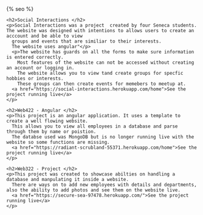 <html lang="{{ site.lang | default: "en-US" }}">
  <head>
    <meta charset="utf-8">
    <meta http-equiv="X-UA-Compatible" content="IE=edge">
{% seo %}
    <link rel="stylesheet" href="{{ '/assets/css/style.css?v=' | append: site.github.build_revision | relative_url }}">
    <script src="https://code.jquery.com/jquery-1.12.4.min.js" integrity="sha256-ZosEbRLbNQzLpnKIkEdrPv7lOy9C27hHQ+Xp8a4MxAQ=" crossorigin="anonymous"></script>
    <script src="{{ '/assets/js/respond.js' | relative_url }}"></script>
    <meta name="viewport" content="width=device-width, initial-scale=1, user-scalable=no">
  </head>
<div class="wrapper">
    <section>
  <div id="projects">

    <h2>Social Interactions </h2>
    <p>Social Interactions was a project  created by four Seneca students. The website was designed with intentions to allows users to create an acccount and be able to view
      groups and events that are similiar to their interests.
      The website uses angular"</p>
      <p>The website has guards on all the forms to make sure information is entered correctly.
        Most features of the website can not be accessed without creating an account or logging in.
        The website allows you to view tand create groups for specfic hobbies or interests.
        These groups can then create events for memebers to meetup at.
      <a href="https://social-interactions.herokuapp.com/home">See the project running live</a>
    </p>

    <h2>Web422 - Angular </h2>
    <p>This project is an angular application. It uses a template to create a well flowing website.
      This allows you to view all employees in a database and parse through them by name or poistion.
      The databse used was MongoDB but is no longer running live with the website so some functions are missing.
      <a href="https://radiant-scrubland-55371.herokuapp.com/home">See the project running live</a>
    </p>

    <h2>Web322 - Project </h2>
    <p>This project was created to showcase abilties on handling a database and manpulating it inside a website.
      There are ways on to add new employees with details and departments, also the ability to add photos and see them on the website live.
      <a href="https://secure-sea-97478.herokuapp.com/">See the project running live</a>
    </p>

 